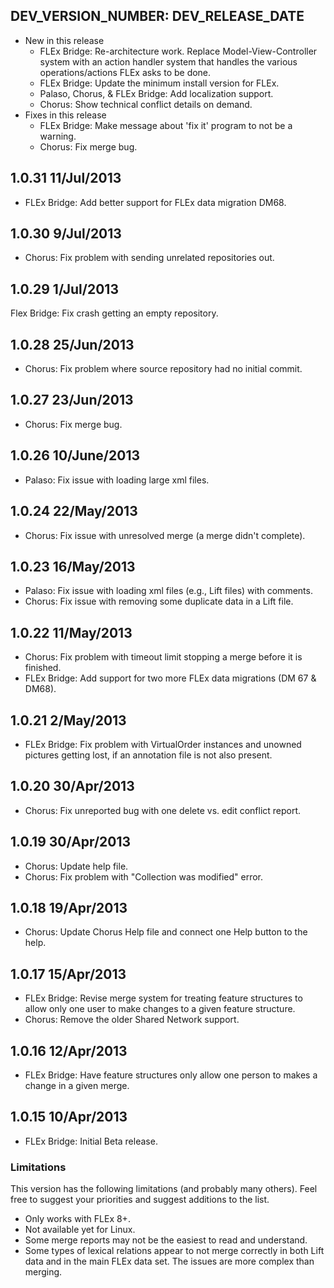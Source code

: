 ## DEV_VERSION_NUMBER: DEV_RELEASE_DATE
* New in this release
	* FLEx Bridge: Re-architecture work. Replace Model-View-Controller system with an action handler system that handles the various operations/actions FLEx asks to be done.
	* FLEx Bridge: Update the minimum install version for FLEx.
	* Palaso, Chorus, & FLEx Bridge: Add localization support.
	* Chorus: Show technical conflict details on demand.
* Fixes in this release
	* FLEx Bridge: Make message about 'fix it' program to not be a warning.
	* Chorus: Fix merge bug.
## 1.0.31 11/Jul/2013
* FLEx Bridge: Add better support for FLEx data migration DM68.
## 1.0.30 9/Jul/2013
* Chorus: Fix problem with sending unrelated repositories out.
## 1.0.29 1/Jul/2013
Flex Bridge: Fix crash getting an empty repository.
## 1.0.28 25/Jun/2013
* Chorus: Fix problem where source repository had no initial commit.
## 1.0.27 23/Jun/2013
* Chorus: Fix merge bug.
## 1.0.26 10/June/2013
* Palaso: Fix issue with loading large xml files.
## 1.0.24 22/May/2013
* Chorus: Fix issue with unresolved merge (a merge didn't complete).
## 1.0.23 16/May/2013
* Palaso: Fix issue with loading xml files (e.g., Lift files) with comments.
* Chorus: Fix issue with removing some duplicate data in a Lift file.
## 1.0.22 11/May/2013
* Chorus: Fix problem with timeout limit stopping a merge before it is finished.
* FLEx Bridge: Add support for two more FLEx data migrations (DM 67 & DM68).
## 1.0.21 2/May/2013
* FLEx Bridge: Fix problem with VirtualOrder instances and unowned pictures getting lost, if an annotation file is not also present.
## 1.0.20 30/Apr/2013
* Chorus: Fix unreported bug with one delete vs. edit conflict report.
## 1.0.19 30/Apr/2013
* Chorus: Update help file.
* Chorus: Fix problem with "Collection was modified" error.
## 1.0.18 19/Apr/2013
* Chorus: Update Chorus Help file and connect one Help button to the help.
## 1.0.17 15/Apr/2013
* FLEx Bridge: Revise merge system for treating feature structures to allow only one user to make changes to a given feature structure.
* Chorus: Remove the older Shared Network support.
## 1.0.16 12/Apr/2013
* FLEx Bridge: Have feature structures only allow one person to makes a change in a given merge.
## 1.0.15 10/Apr/2013
* FLEx Bridge: Initial Beta release.

### Limitations
This version has the following limitations (and probably many others). Feel free to suggest your priorities and suggest additions to the list.

* Only works with FLEx 8+.
* Not available yet for Linux.
* Some merge reports may not be the easiest to read and understand.
* Some types of lexical relations appear to not merge correctly in both Lift data and in the main FLEx data set. The issues are more complex than merging.
